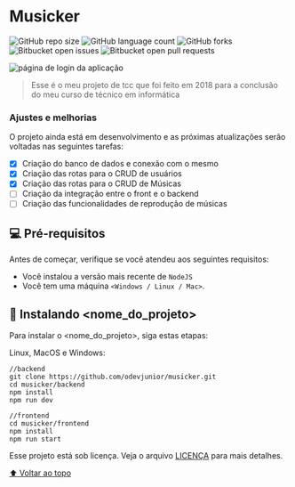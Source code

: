 # Musicker

<!---Esses são exemplos. Veja https://shields.io para outras pessoas ou para personalizar este conjunto de escudos. Você pode querer incluir dependências, status do projeto e informações de licença aqui--->

![GitHub repo size](https://img.shields.io/github/repo-size/iuricode/README-template?style=for-the-badge)
![GitHub language count](https://img.shields.io/github/languages/count/iuricode/README-template?style=for-the-badge)
![GitHub forks](https://img.shields.io/github/forks/iuricode/README-template?style=for-the-badge)
![Bitbucket open issues](https://img.shields.io/bitbucket/issues/iuricode/README-template?style=for-the-badge)
![Bitbucket open pull requests](https://img.shields.io/bitbucket/pr-raw/iuricode/README-template?style=for-the-badge)

<img src="initial-page.png" alt="página de login da aplicação">

> Esse é o meu projeto de tcc que foi feito em 2018 para a conclusão do meu curso de técnico em informática

### Ajustes e melhorias

O projeto ainda está em desenvolvimento e as próximas atualizações serão voltadas nas seguintes tarefas:

- [x] Criação do banco de dados e conexão com o mesmo 
- [x] Criação das rotas para o CRUD de usuários
- [x] Criação das rotas para o CRUD de Músicas
- [ ] Criação da integração entre o front e o backend
- [ ] Criação das funcionalidades de reprodução de músicas

## 💻 Pré-requisitos

Antes de começar, verifique se você atendeu aos seguintes requisitos:

* Você instalou a versão mais recente de `NodeJS`
* Você tem uma máquina `<Windows / Linux / Mac>`.

## 🚀 Instalando <nome_do_projeto>

Para instalar o <nome_do_projeto>, siga estas etapas:

Linux, MacOS e Windows:
```
//backend
git clone https://github.com/odevjunior/musicker.git
cd musicker/backend
npm install
npm run dev

//frontend
cd musicker/frontend
npm install
npm run start
```

Esse projeto está sob licença. Veja o arquivo [LICENÇA](LICENSE.md) para mais detalhes.

[⬆ Voltar ao topo](#nome-do-projeto)<br>
